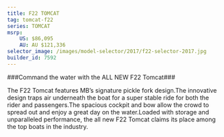 ```yaml
---
title: F22 TOMCAT
tag: tomcat-f22
series: TOMCAT
msrp: 
    US: $86,095
    AU: AU $121,336
selector_image: /images/model-selector/2017/f22-selector-2017.jpg
builder_id: 7592
---
```

###Command the water with the ALL NEW F22 Tomcat###

The F22 Tomcat features MB’s signature pickle fork design.The innovative design traps air underneath the boat for a super stable ride for both the rider and passengers.The spacious cockpit and bow allow the crowd to spread out and enjoy a great day on the water.Loaded with storage and unparalleled performance, the all new F22 Tomcat claims its place among the top boats in the industry.
